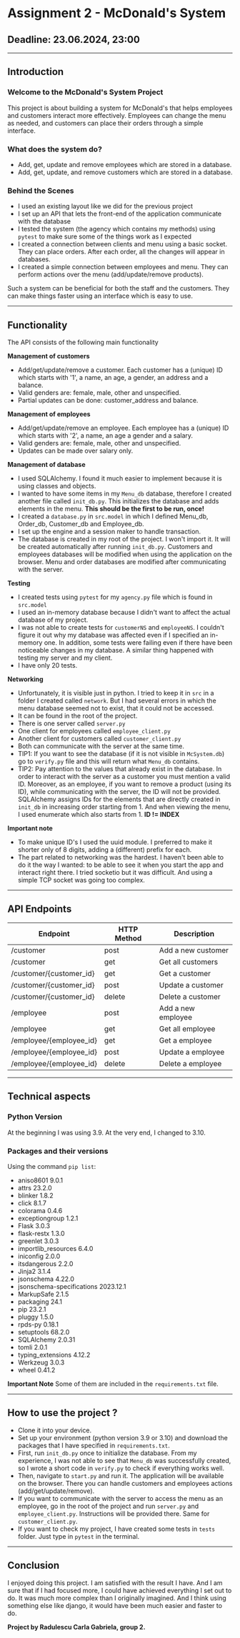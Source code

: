 # Assignment 2 - McDonald's System
## Deadline: 23.06.2024, 23:00

---

## Introduction
### Welcome to the McDonald's System Project
This project is about building a system for McDonald's that helps employees and customers interact more effectively.
Employees can change the menu as needed, and customers can place their orders through a simple interface.

### What does the system do?
* Add, get, update and remove employees which are stored in a database.
* Add, get, update, and remove customers which are stored in a database.

### Behind the Scenes
* I used an existing layout like we did for the previous project
* I set up an API that lets the front-end of the application communicate with the database
* I tested the system (the agency which contains my methods) using `pytest` to make sure some of the things work as I expected
* I created a connection between clients and menu using a basic socket. They can place orders. After each order, all the changes will appear in databases.
* I created a simple connection between employees and menu. They can perform actions over the menu (add/update/remove products).

Such a system can be beneficial for both the staff and the customers. They can make things faster using an interface which is easy to use.

---

## Functionality
The API consists of the following main functionality

**Management of customers**
* Add/get/update/remove a customer. Each customer has a (unique) ID which starts with '1', a name, an age, a gender, an address and a balance.
* Valid genders are: female, male, other and unspecified.
* Partial updates can be done: customer_address and balance.

**Management of employees**
* Add/get/update/remove an employee. Each employee has a (unique) ID which starts with '2', a name, an age a gender and a salary.
* Valid genders are: female, male, other and unspecified.
* Updates can be made over salary only.

**Management of database**
* I used SQLAlchemy. I found it much easier to implement because it is using classes and objects.
* I wanted to have some items in my `Menu_db` database, therefore I created another file called `init_db.py`. This initializes the database and adds elements in the menu. **This should be the first to be run, once!**
* I created a `database.py` in `src.model` in which I defined Menu_db, Order_db, Customer_db and Employee_db. 
* I set up the engine and a session maker to handle transaction.
* The database is created in my root of the project. I won't import it. It will be created automatically after running `init_db.py`. Customers and employees databases will be modified when using the application on the browser. Menu and order databases are modified after communicating with the server.

**Testing**
* I created tests using `pytest` for my `agency.py` file which is found in `src.model`
* I used an in-memory database because I didn't want to affect the actual database of my project.
* I was not able to create tests for `customerNS` and `employeeNS`. I couldn't figure it out why my database was affected even if I specified an in-memory one. In addition, some tests were failing even if there have been noticeable changes in my database. A similar thing happened with testing my server and my client.
* I have only 20 tests.

**Networking**
* Unfortunately, it is visible just in python. I tried to keep it in `src` in a folder I created called `network`. But I had several errors in which the menu database seemed not to exist, that it could not be accessed.
* It can be found in the root of the project. 
* There is one server called `server.py` 
* One client for employees called `employee_client.py`
* Another client for customers called `customer_client.py`
* Both can communicate with the server at the same time.
* TIP1: If you want to see the database (if it is not visible in `McSystem.db`) go to `verify.py` file and this will return what `Menu_db` contains.
* TIP2: Pay attention to the values that already exist in the database. In order to interact with the server as a customer you must mention a valid ID. Moreover, as an employee, if you want to remove a product (using its ID), while communicating with the server, the ID will not be provided. SQLAlchemy assigns IDs for the elements that are directly created in `init_db` in increasing order starting from 1. And when viewing the menu, I used enumerate which also starts from 1. **ID != INDEX**

**Important note**
* To make unique ID's I used the uuid module. I preferred to make it shorter only of 8 digits, adding a (different) prefix for each. 
* The part related to networking was the hardest. I haven't been able to do it the way I wanted: to be able to see it when you start the app and interact right there. I tried socketio but it was difficult. And using a simple TCP socket was going too complex.

---

## API Endpoints

| Endpoint                | HTTP Method | Description        |
|-------------------------|-------------|--------------------|
| /customer               | post        | Add a new customer |
| /customer               | get         | Get all customers  |
| /customer/{customer_id} | get         | Get a customer     | 
| /customer/{customer_id} | post        | Update a customer  | 
| /customer/{customer_id} | delete      | Delete a customer  | 
| /employee               | post        | Add a new employee |
| /employee               | get         | Get all employee   |
| /employee/{employee_id} | get         | Get a employee     | 
| /employee/{employee_id} | post        | Update a employee  | 
| /employee/{employee_id} | delete      | Delete a employee  | 

---

## Technical aspects

### Python Version
At the beginning I was using 3.9. At the very end, I changed to 3.10.

### Packages and their versions
Using the command `pip list`:
* aniso8601                 9.0.1 
* attrs                     23.2.0 
* blinker                   1.8.2 
* click                     8.1.7 
* colorama                  0.4.6 
* exceptiongroup            1.2.1 
* Flask                     3.0.3 
* flask-restx               1.3.0 
* greenlet                  3.0.3 
* importlib_resources       6.4.0 
* iniconfig                 2.0.0 
* itsdangerous              2.2.0 
* Jinja2                    3.1.4 
* jsonschema                4.22.0 
* jsonschema-specifications 2023.12.1 
* MarkupSafe                2.1.5 
* packaging                 24.1 
* pip                       23.2.1 
* pluggy                    1.5.0 
* rpds-py                   0.18.1 
* setuptools                68.2.0 
* SQLAlchemy                2.0.31 
* tomli                     2.0.1 
* typing_extensions         4.12.2 
* Werkzeug                  3.0.3 
* wheel                     0.41.2

**Important Note**
Some of them are included in the `requirements.txt` file.

---

## How to use the project ?
* Clone it into your device.
* Set up your environment (python version 3.9 or 3.10) and download the packages that I have specified in `requirements.txt`. 
* First, run `init_db.py` once to initialize the database. From my experience, I was not able to see that `Menu_db` was successfully created, so I wrote a short code in `verify.py` to check if everything works well.
* Then, navigate to `start.py` and run it. The application will be available on the browser. There you can handle customers and employees actions (add/get/update/remove).
* If you want to communicate with the server to access the menu as an employee, go in the root of the project and run `server.py` and `employee_client.py`. Instructions will be provided there. Same for `customer_client.py`.
* If you want to check my project, I have created some tests in `tests` folder. Just type in `pytest` in the terminal.

---

## Conclusion 

I enjoyed doing this project. I am satisfied with the result I have. And I am sure that if I had focused more, I could have achieved everything I set out to do. 
It was much more complex than I originally imagined. And I think using something else like django, it would have been much easier and faster to do.

__Project by Radulescu Carla Gabriela, group 2.__
